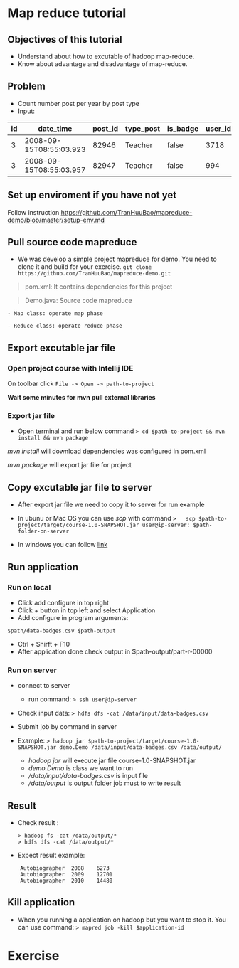 
# Map reduce tutorial 
## Objectives of this tutorial
- Understand about how to excutable of hadoop map-reduce.
- Know about advantage and disadvantage of map-reduce.

## Problem
- Count number post per year by post type
- Input:

| id |date_time  |post_id|type_post|is_badge|user_id|
|--|--|--|--|--|--
| 3 | 2008-09-15T08:55:03.923 |82946|Teacher|false|3718
|3|2008-09-15T08:55:03.957|82947|Teacher|false|994 

## Set up enviroment if you have not yet
Follow instruction https://github.com/TranHuuBao/mapreduce-demo/blob/master/setup-env.md

## Pull source code mapreduce
- We was develop a simple project mapreduce for demo. You need to clone it and build for your exercise.
``` git clone https://github.com/TranHuuBao/mapreduce-demo.git ```
> pom.xml: It contains dependencies for this project

> Demo.java:  Source code mapreduce 

	- Map class: operate map phase

	- Reduce class: operate reduce phase

## Export excutable jar file
### Open project course with Intellij IDE 
On toolbar click ```File -> Open -> path-to-project```

**Wait some minutes for mvn pull external libraries**

### Export jar file 
- Open terminal and run below command 
```> cd $path-to-project && mvn install && mvn package```

*mvn install* will download dependencies was configured in  pom.xml 

*mvn package* will export jar file for project
## Copy excutable jar file to server
- After export jar file we need to copy it to server for run example
- In ubunu or Mac OS you  can use *scp* with command
	``` >	scp $path-to-project/target/course-1.0-SNAPSHOT.jar user@ip-server: $path-folder-on-server ```

- In windows you can follow [link](https://success.tanaza.com/s/article/How-to-use-SCP-command-on-Windows)
## Run application
### Run on local
- Click add configure in top right
- Click + button in top left and select Application
- Add configure in program arguments:
```
$path/data-badges.csv $path-output
```
- Ctrl + Shirft + F10
- After application done check output in $path-output/part-r-00000

### Run on server
- connect to server
	- run command:
	```> ssh user@ip-server```
- Check input data:
``` > hdfs dfs -cat /data/input/data-badges.csv ```
- Submit job by command in server
- Example:
```> hadoop jar $path-to-project/target/course-1.0-SNAPSHOT.jar demo.Demo /data/input/data-badges.csv /data/output/ ```

	- *hadoop jar* will execute jar file course-1.0-SNAPSHOT.jar 
	- *demo.Demo* is class we want to run 
	- */data/input/data-badges.csv* is input file
	- */data/output* is output folder job must to write result

## Result
- Check result : 
	```
	> hadoop fs -cat /data/output/* 
	> hdfs dfs -cat /data/output/*
	 ```
- Expect result example:
```
	Autobiographer	2008	6273
	Autobiographer	2009	12701
	Autobiographer	2010	14480 
```
## Kill application
- When you running a application on hadoop but you want to stop it. You can use command:
	 ``` > mapred job -kill $application-id ```
# Exercise 

